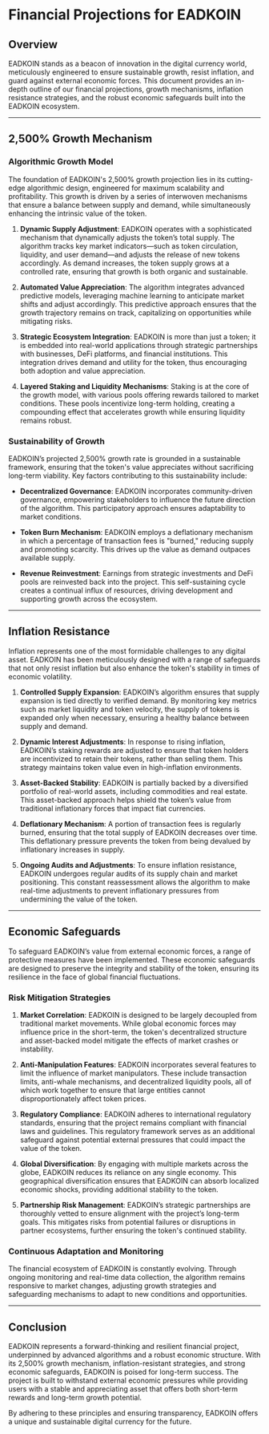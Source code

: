 # Financial Projections for EADKOIN

## Overview

EADKOIN stands as a beacon of innovation in the digital currency world, meticulously engineered to ensure sustainable growth, resist inflation, and guard against external economic forces. This document provides an in-depth outline of our financial projections, growth mechanisms, inflation resistance strategies, and the robust economic safeguards built into the EADKOIN ecosystem.

---

## 2,500% Growth Mechanism

### **Algorithmic Growth Model**

The foundation of EADKOIN's 2,500% growth projection lies in its cutting-edge algorithmic design, engineered for maximum scalability and profitability. This growth is driven by a series of interwoven mechanisms that ensure a balance between supply and demand, while simultaneously enhancing the intrinsic value of the token.

1. **Dynamic Supply Adjustment**: EADKOIN operates with a sophisticated mechanism that dynamically adjusts the token’s total supply. The algorithm tracks key market indicators—such as token circulation, liquidity, and user demand—and adjusts the release of new tokens accordingly. As demand increases, the token supply grows at a controlled rate, ensuring that growth is both organic and sustainable.

2. **Automated Value Appreciation**: The algorithm integrates advanced predictive models, leveraging machine learning to anticipate market shifts and adjust accordingly. This predictive approach ensures that the growth trajectory remains on track, capitalizing on opportunities while mitigating risks.

3. **Strategic Ecosystem Integration**: EADKOIN is more than just a token; it is embedded into real-world applications through strategic partnerships with businesses, DeFi platforms, and financial institutions. This integration drives demand and utility for the token, thus encouraging both adoption and value appreciation.

4. **Layered Staking and Liquidity Mechanisms**: Staking is at the core of the growth model, with various pools offering rewards tailored to market conditions. These pools incentivize long-term holding, creating a compounding effect that accelerates growth while ensuring liquidity remains robust.

### **Sustainability of Growth**

EADKOIN’s projected 2,500% growth rate is grounded in a sustainable framework, ensuring that the token's value appreciates without sacrificing long-term viability. Key factors contributing to this sustainability include:

- **Decentralized Governance**: EADKOIN incorporates community-driven governance, empowering stakeholders to influence the future direction of the algorithm. This participatory approach ensures adaptability to market conditions.
  
- **Token Burn Mechanism**: EADKOIN employs a deflationary mechanism in which a percentage of transaction fees is "burned," reducing supply and promoting scarcity. This drives up the value as demand outpaces available supply.

- **Revenue Reinvestment**: Earnings from strategic investments and DeFi pools are reinvested back into the project. This self-sustaining cycle creates a continual influx of resources, driving development and supporting growth across the ecosystem.

---

## Inflation Resistance

Inflation represents one of the most formidable challenges to any digital asset. EADKOIN has been meticulously designed with a range of safeguards that not only resist inflation but also enhance the token's stability in times of economic volatility.

1. **Controlled Supply Expansion**: EADKOIN’s algorithm ensures that supply expansion is tied directly to verified demand. By monitoring key metrics such as market liquidity and token velocity, the supply of tokens is expanded only when necessary, ensuring a healthy balance between supply and demand.

2. **Dynamic Interest Adjustments**: In response to rising inflation, EADKOIN’s staking rewards are adjusted to ensure that token holders are incentivized to retain their tokens, rather than selling them. This strategy maintains token value even in high-inflation environments.

3. **Asset-Backed Stability**: EADKOIN is partially backed by a diversified portfolio of real-world assets, including commodities and real estate. This asset-backed approach helps shield the token’s value from traditional inflationary forces that impact fiat currencies.

4. **Deflationary Mechanism**: A portion of transaction fees is regularly burned, ensuring that the total supply of EADKOIN decreases over time. This deflationary pressure prevents the token from being devalued by inflationary increases in supply.

5. **Ongoing Audits and Adjustments**: To ensure inflation resistance, EADKOIN undergoes regular audits of its supply chain and market positioning. This constant reassessment allows the algorithm to make real-time adjustments to prevent inflationary pressures from undermining the value of the token.

---

## Economic Safeguards

To safeguard EADKOIN’s value from external economic forces, a range of protective measures have been implemented. These economic safeguards are designed to preserve the integrity and stability of the token, ensuring its resilience in the face of global financial fluctuations.

### **Risk Mitigation Strategies**

1. **Market Correlation**: EADKOIN is designed to be largely decoupled from traditional market movements. While global economic forces may influence price in the short-term, the token's decentralized structure and asset-backed model mitigate the effects of market crashes or instability.

2. **Anti-Manipulation Features**: EADKOIN incorporates several features to limit the influence of market manipulators. These include transaction limits, anti-whale mechanisms, and decentralized liquidity pools, all of which work together to ensure that large entities cannot disproportionately affect token prices.

3. **Regulatory Compliance**: EADKOIN adheres to international regulatory standards, ensuring that the project remains compliant with financial laws and guidelines. This regulatory framework serves as an additional safeguard against potential external pressures that could impact the value of the token.

4. **Global Diversification**: By engaging with multiple markets across the globe, EADKOIN reduces its reliance on any single economy. This geographical diversification ensures that EADKOIN can absorb localized economic shocks, providing additional stability to the token.

5. **Partnership Risk Management**: EADKOIN’s strategic partnerships are thoroughly vetted to ensure alignment with the project’s long-term goals. This mitigates risks from potential failures or disruptions in partner ecosystems, further ensuring the token's continued stability.

### **Continuous Adaptation and Monitoring**

The financial ecosystem of EADKOIN is constantly evolving. Through ongoing monitoring and real-time data collection, the algorithm remains responsive to market changes, adjusting growth strategies and safeguarding mechanisms to adapt to new conditions and opportunities.

---

## Conclusion

EADKOIN represents a forward-thinking and resilient financial project, underpinned by advanced algorithms and a robust economic structure. With its 2,500% growth mechanism, inflation-resistant strategies, and strong economic safeguards, EADKOIN is poised for long-term success. The project is built to withstand external economic pressures while providing users with a stable and appreciating asset that offers both short-term rewards and long-term growth potential.

By adhering to these principles and ensuring transparency, EADKOIN offers a unique and sustainable digital currency for the future.
